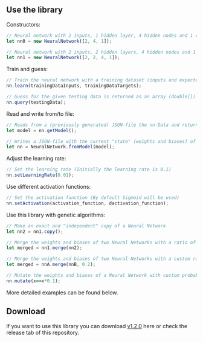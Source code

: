## Use the library

Constructors:
```js
// Neural network with 2 inputs, 1 hidden layer, 4 hidden nodes and 1 output
let nn0 = new NeuralNetwork([2, 4, 1]);

// Neural network with 2 inputs, 2 hidden layers, 4 hidden nodes and 1 output
let nn1 = new NeuralNetwork([2, 2, 4, 1]);
```

Train and guess:
```js
// Train the neural network with a training dataset (inputs and expected outputs)
nn.learn(trainingDataInputs, trainingDataTargets);

// Guess for the given testing data is returned as an array (double[])
nn.query(testingData);
```

Read and write from/to file:
```js
// Reads from a (previously generated) JSON-file the nn-Data and returns a NeuralNetwork-object
let model = nn.getModel();

// Writes a JSON-file with the current "state" (weights and biases) of the NN
let nn = NeuralNetwork.fromModel(model);
```

Adjust the learning rate:
```js
// Set the learning rate (Initially the learning rate is 0.1)
nn.setLearningRate(0.01);
```

Use different activation functions:
```js
// Set the activation function (By default Sigmoid will be used)
nn.setActivation(activation_function, dactivation_function);
```

Use this library with genetic algorithms:
```js
// Make an exact and "independent" copy of a Neural Network
let nn2 = nn1.copy();

// Merge the weights and biases of two Neural Networks with a ratio of 50:50
let merged = nn1.merge(nn2);

// Merge the weights and biases of two Neural Networks with a custom ratio (here: 20:80)
let merged = nnA.merge(nnB, 0.2);

// Mutate the weights and biases of a Neural Network with custom probability
nn.mutate(x=>x*0.1);
```
More detailed examples can be found below.

## Download

If you want to use this library you can download [v1.2.0](https://www.npmjs.com/package/deepneuralnet) here or check the release tab of this repository.
